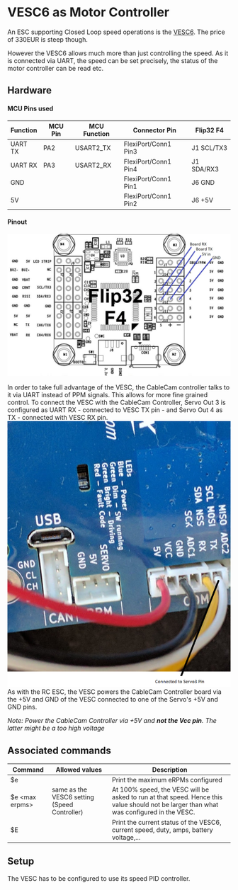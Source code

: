 # VESC6 as Motor Controller

An ESC supporting Closed Loop speed operations is the [VESC6](http://www.trampaboards.com/vesc-6-in-cnc-t6-sealed-of-aluminum-box--vedder-electronic-speed-controller-trampa-exclusive-x1-p-23866.html). The price of 330EUR is steep though.

However the VESC6 allows much more than just controlling the speed. As it is connected via UART, the speed can be set precisely, the status of the motor controller can be read etc.

## Hardware

#### MCU Pins used

| Function | MCU Pin | MCU Function | Connector Pin        | Flip32 F4  |
| -------- | ------- | ------------ | -------------------- | ---------- |
| UART TX  | PA2     | USART2_TX    | FlexiPort/Conn1 Pin3 | J1 SCL/TX3 |
| UART RX  | PA3     | USART2_RX    | FlexiPort/Conn1 Pin4 | J1 SDA/RX3 |
| GND      |         |              | FlexiPort/Conn1 Pin1 | J6 GND     |
| 5V       |         |              | FlexiPort/Conn1 Pin2 | J6 +5V     |



#### Pinout

![VESC Pins](_images/Flip32_F4_Pins_VESC.jpg)

In order to take full advantage of the VESC, the CableCam controller talks to it via UART instead of PPM signals. This allows for more fine grained control.
To connect the VESC with the CableCam Controller, Servo Out 3 is configured as UART RX - connected to VESC TX pin - and Servo Out 4 as TX - connected with VESC RX pin.
![VESC_UART.png](_images/Flip32_F4_Pins_VESC_RL.png)
As with the RC ESC, the VESC powers the CableCam Controller board via the +5V and GND of the VESC connected to one of the Servo's +5V and GND pins.

_Note: Power the CableCam Controller via +5V and **not the Vcc pin**. The latter might be a too high voltage_

## Associated commands

| Command           | Allowed values                               | Description                                                  |
| ----------------- | -------------------------------------------- | ------------------------------------------------------------ |
| \$e               |                                              | Print the maximum eRPMs configured                           |
| \$e \<max erpms\> | same as the VESC6 setting (Speed Controller) | At 100% speed, the VESC will be asked to run at that speed. Hence this value should not be larger than what was configured in the VESC. |
| $E                |                                              | Print the current status of the VESC6, current speed, duty, amps, battery voltage,... |



## Setup

The VESC has to be configured to use its speed PID controller.
